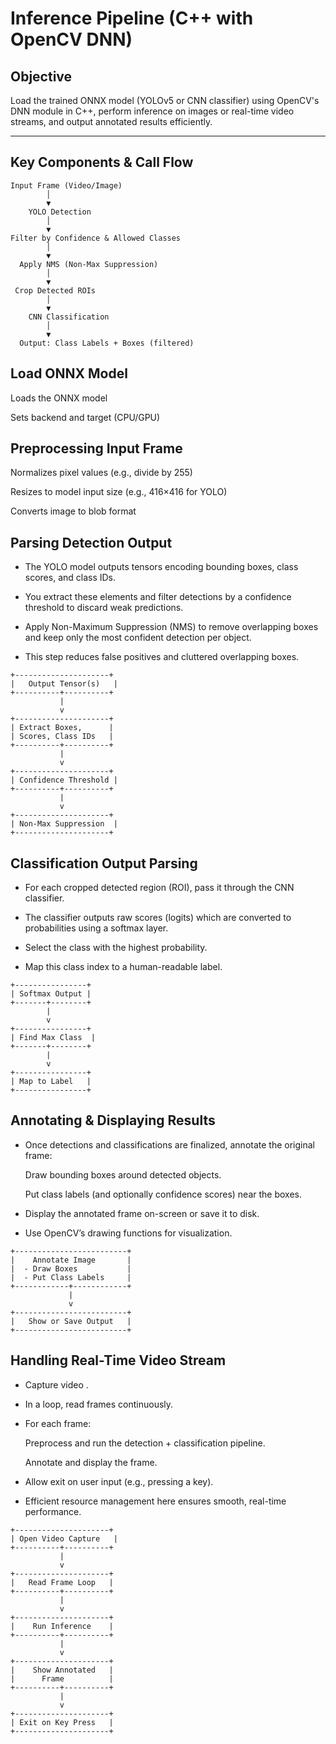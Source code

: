 # Inference Pipeline (C++ with OpenCV DNN)

## Objective
Load the trained ONNX model (YOLOv5 or CNN classifier) using OpenCV's DNN module in C++, perform inference on images or real-time video streams, and output annotated results efficiently.


---

## Key Components & Call Flow

```
Input Frame (Video/Image)
        │
        ▼
    YOLO Detection
        │
        ▼
Filter by Confidence & Allowed Classes
        │
        ▼
  Apply NMS (Non-Max Suppression)
        │
        ▼
 Crop Detected ROIs 
        │
        ▼
    CNN Classification
        │
        ▼
  Output: Class Labels + Boxes (filtered)

```

## Load ONNX Model

Loads the ONNX model

Sets backend and target (CPU/GPU)

##  Preprocessing Input Frame

Normalizes pixel values (e.g., divide by 255)

Resizes to model input size (e.g., 416×416 for YOLO)

Converts image to blob format

##  Parsing Detection Output 
* The YOLO model outputs tensors encoding bounding boxes, class scores, and class IDs.

* You extract these elements and filter detections by a confidence threshold to discard weak predictions.

* Apply Non-Maximum Suppression (NMS) to remove overlapping boxes and keep only the most confident detection per object.

* This step reduces false positives and cluttered overlapping boxes.
```
+---------------------+
|   Output Tensor(s)   |
+----------+----------+
           |
           v
+---------------------+
| Extract Boxes,      |
| Scores, Class IDs   |
+----------+----------+
           |
           v
+---------------------+
| Confidence Threshold |
+----------+----------+
           |
           v
+---------------------+
| Non-Max Suppression  |
+---------------------+
```

## Classification Output Parsing
* For each cropped detected region (ROI), pass it through the CNN classifier.

* The classifier outputs raw scores (logits) which are converted to probabilities using a softmax layer.

* Select the class with the highest probability.

* Map this class index to a human-readable label.


```
+----------------+
| Softmax Output |
+-------+--------+
        |
        v
+----------------+
| Find Max Class  |
+-------+--------+
        |
        v
+----------------+
| Map to Label   |
+----------------+
```
## Annotating & Displaying Results
* Once detections and classifications are finalized, annotate the original frame:

    Draw bounding boxes around detected objects.

     Put class labels (and optionally confidence scores) near the boxes.

* Display the annotated frame on-screen or save it to disk.

* Use OpenCV’s drawing functions for visualization.
```
+-------------------------+
|    Annotate Image       |
|  - Draw Boxes           |
|  - Put Class Labels     |
+------------+------------+
             |
             v
+-------------------------+
|   Show or Save Output   |
+-------------------------+
```

## Handling Real-Time Video Stream
* Capture video .

* In a loop, read frames continuously.

* For each frame:

   Preprocess and run the detection + classification pipeline.

    Annotate and display the frame.

* Allow exit on user input (e.g., pressing a key).

* Efficient resource management here ensures smooth, real-time performance.


```
+---------------------+
| Open Video Capture   |
+----------+----------+
           |
           v
+---------------------+
|   Read Frame Loop   |
+----------+----------+
           |
           v
+---------------------+
|    Run Inference    |
+----------+----------+
           |
           v
+---------------------+
|    Show Annotated   |
|      Frame          |
+----------+----------+
           |
           v
+---------------------+
| Exit on Key Press   |
+---------------------+
```

